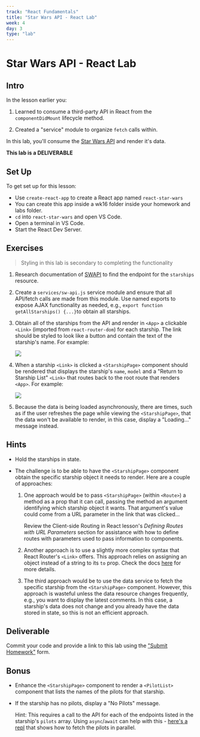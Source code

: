 ```yaml
---
track: "React Fundamentals"
title: "Star Wars API - React Lab"
week: 4
day: 3
type: "lab"
---
```



# Star Wars API - React Lab

## Intro

In the lesson earlier you:

1. Learned to consume a third-party API in React from the `componentDidMount` lifecycle method.
 
2. Created a "service" module to organize `fetch` calls within.

In this lab, you'll consume the [Star Wars API](https://swapi.co/) and render it's data.

**This lab is a DELIVERABLE**

## Set Up

To get set up for this lesson:

- Use `create-react-app` to create a React app named `react-star-wars`
- You can create this app inside a wk16 folder inside your homework and labs folder.
- `cd` into `react-star-wars` and open VS Code.
- Open a terminal in VS Code.
- Start the React Dev Server.

## Exercises

> Styling in this lab is secondary to completing the functionality

1. Research documentation of [SWAPI](https://swapi.co/documentation) to find the endpoint for the `starships` resource.

2. Create a `services/sw-api.js` service module and ensure that all API/fetch calls are made from this module. Use named exports to expose AJAX functionality as needed, e.g., `export function getAllStarships() {...}`to obtain all starships.

3. Obtain all of the starships from the API and render in `<App>` a clickable `<Link>` (imported from `react-router-dom`) for each starship. The link should be styled to look like a button and contain the text of the starship's name.  For example:

	<img src="https://i.imgur.com/VERV0nk.png">

4. When a starship `<Link>` is clicked a `<StarshipPage>` component should be rendered that displays the starship's `name`, `model` and a "Return to Starship List" `<Link>` that routes back to the root route that renders `<App>`. For example:

	<img src="https://i.imgur.com/IjRwsHk.png">

5. Because the data is being loaded asynchronously, there are times, such as if the user refreshes the page while viewing the `<StarshipPage>`, that the data won't be available to render, in this case, display a "Loading..." message instead.

## Hints

- Hold the starships in state.

- The challenge is to be able to have the `<StarshipPage>` component obtain the specific starship object it needs to render. Here are a couple of approaches:

	1. One approach would be to pass `<StarshipPage>` (within `<Route>`) a method as a prop that it can call, passing the method an argument identifying which starship object it wants. That argument's value could come from a URL parameter in the link that was clicked...

		Review the Client-side Routing in React lesson's _Defining Routes with URL Parameters_ section for assistance with how to define routes with parameters used to pass information to components.
		
	2. Another approach is to use a slightly more complex syntax that React Router's `<Link>` offers.  This approach relies on assigning an object instead of a string to its `to` prop.  Check the docs [here](https://reacttraining.com/react-router/web/api/Link/to-object) for more details.

	3. The third approach would be to use the data service to fetch the specific starship from the `<StarshipPage>` component.  However, this approach is wasteful unless the data resource changes frequently, e.g., you want to display the latest comments.  In this case, a starship's data does not change and you already have the data stored in state, so this is not an efficient approach.

## Deliverable

Commit your code and provide a link to this lab using the ["Submit Homework"](https://forms.gle/ZhsdJF2JpgvAK41h6) form.

## Bonus

- Enhance the `<StarshipPage>` component to render a `<PilotList>` component that lists the names of the pilots for that starship.

- If the starship has no pilots, display a "No Pilots" message.

	Hint: This requires a call to the API for each of the endpoints listed in the starship's `pilots` array. Using `async`/`await` can help with this - [here's a repl](https://repl.it/@DanielJS/Multiple-AJAX-Calls) that shows how to fetch the pilots in parallel.
